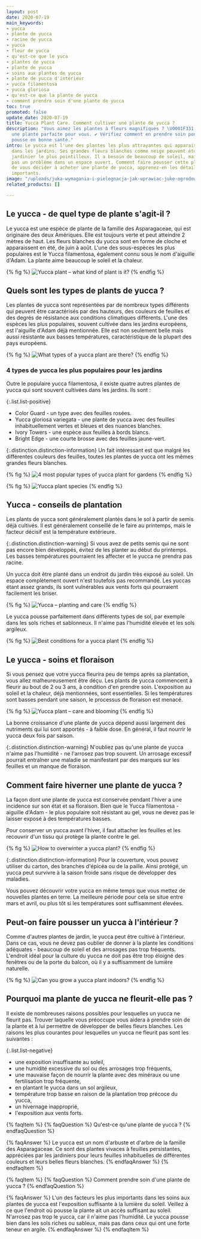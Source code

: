 ```yaml
---
layout: post
date: 2020-07-19
main_keywords:
- yucca
- plante de yucca
- racine de yucca
- yucca
- fleur de yucca
- qu'est-ce que le yuca
- plantes de yucca
- plante de yucca
- soins aux plantes de yucca
- plante de yucca d'intérieur
- yucca filamentosa
- yucca gloriosa
- qu'est-ce que la plante de yucca
- comment prendre soin d'une plante de yucca
toc: true
promoted: false
update_date: 2020-07-19
title: Yucca Plant Care. Comment cultiver une plante de yucca ?
description: "Vous aimez les plantes à fleurs magnifiques ? \U0001F331 Le yucca est
  une plante parfaite pour vous. ✔️ Vérifiez comment en prendre soin pour qu'elle
  pousse en bonne santé."
intro: Le yucca est l'une des plantes les plus attrayantes qui apparaissent souvent
  dans les jardins. Ses grandes fleurs blanches comme neige peuvent étonner même le
  jardinier le plus pointilleux. Il a besoin de beaucoup de soleil, mais ce n'est
  pas un problème dans un espace ouvert. Comment faire pousser cette plante ? Avant
  de vous décider à acheter une plante de yucca, apprenez-en les détails les plus
  importants.
image: "/uploads/juka-wymagania-i-pielegnacja-jak-uprawiac-juke-ogrodowa.jpg"
related_products: []

---
```

## Le yucca - de quel type de plante s'agit-il ?

Le yucca est une espèce de plante de la famille des Asparagaceae, qui est originaire des deux Amériques. Elle est toujours verte et peut atteindre 2 mètres de haut. Les fleurs blanches du yucca sont en forme de cloche et apparaissent en été, de juin à août. L'une des sous-espèces les plus populaires est le Yucca filamentosa, également connu sous le nom d'aiguille d'Adam. La plante aime beaucoup le soleil et la chaleur.

{% fig %}
![Yucca plant – what kind of plant is it?](/uploads/juka-wymagania-i-pielegnacja-jak-uprawiac-juke-ogrodowa-2.jpg "Yucca plant – what kind of plant is it?")
{% endfig %}

## Quels sont les types de plants de yucca ?

Les plantes de yucca sont représentées par de nombreux types différents qui peuvent être caractérisés par des hauteurs, des couleurs de feuilles et des degrés de résistance aux conditions climatiques différents. L'une des espèces les plus populaires, souvent cultivée dans les jardins européens, est l'aiguille d'Adam déjà mentionnée. Elle est non seulement belle mais aussi résistante aux basses températures, caractéristique de la plupart des pays européens.

{% fig %}
![What types of a yucca plant are there?](/uploads/juka-wymagania-i-pielegnacja-jak-uprawiac-juke-ogrodowa-3.jpg "What types of a yucca plant are there?")
{% endfig %}

### 4 types de yucca les plus populaires pour les jardins

Outre le populaire yucca filamentosa, il existe quatre autres plantes de yucca qui sont souvent cultivées dans les jardins. Ils sont :

{:.list.list-positive}

* Color Guard - un type avec des feuilles rosées.
* Yucca gloriosa variegata - une plante de yucca avec des feuilles inhabituellement vertes et bleues et des nuances blanches.
* Ivory Towers - une espèce aux feuilles à bords blancs.
* Bright Edge - une courte brosse avec des feuilles jaune-vert.

{:.distinction.distinction-information}
Un fait intéressant est que malgré les différentes couleurs des feuilles, toutes les plantes de yucca ont les mêmes grandes fleurs blanches.

{% fig %}
![4 most popular types of yucca plant for gardens](/uploads/juka-wymagania-i-pielegnacja-jak-uprawiac-juke-ogrodowa-5.jpg "4 most popular types of yucca plant for gardens")
{% endfig %}

{% fig %}
![Yucca plant species](/uploads/juka-wymagania-i-pielegnacja-jak-uprawiac-juke-ogrodowa-7.jpg "Yucca plant species")
{% endfig %}

## Yucca - conseils de plantation

Les plants de yucca sont généralement plantés dans le sol à partir de semis déjà cultivés. Il est généralement conseillé de le faire au printemps, mais le facteur décisif est la température extérieure.

{:.distinction.distinction-warning}
Si vous avez de petits semis qui ne sont pas encore bien développés, évitez de les planter au début du printemps. Les basses températures pourraient les affecter et le yucca ne prendra pas racine.

Un yucca doit être planté dans un endroit du jardin très exposé au soleil. Un espace complètement ouvert n'est toutefois pas recommandé. Les yuccas étant assez grands, ils sont vulnérables aux vents forts qui pourraient facilement les briser.

{% fig %}
![Yucca – planting and care](/uploads/juka-wymagania-i-pielegnacja-jak-uprawiac-juke-ogrodowa-4.jpg "Yucca – planting and care")
{% endfig %}

Le yucca pousse parfaitement dans différents types de sol, par exemple dans les sols riches et sablonneux. Il n'aime pas l'humidité élevée et les sols argileux.

{% fig %}
![Best conditions for a yucca plant](/uploads/juka-wymagania-i-pielegnacja-jak-uprawiac-juke-ogrodowa-8.jpg "Best conditions for a yucca plant")
{% endfig %}

## Le yucca - soins et floraison

Si vous pensez que votre yucca fleurira peu de temps après sa plantation, vous allez malheureusement être déçu. Les plants de yucca commencent à fleurir au bout de 2 ou 3 ans, à condition d'en prendre soin. L'exposition au soleil et la chaleur, déjà mentionnées, sont essentielles. Si les températures sont basses pendant une saison, le processus de floraison est menacé.

{% fig %}
![Yucca plant – care and blooming](/uploads/juka-wymagania-i-pielegnacja-jak-uprawiac-juke-ogrodowa-9.jpg "Yucca plant – care and blooming")
{% endfig %}

La bonne croissance d'une plante de yucca dépend aussi largement des nutriments qui lui sont apportés - à faible dose. En général, il faut nourrir le yucca deux fois par saison.

{:.distinction.distinction-warning}
N'oubliez pas qu'une plante de yucca n'aime pas l'humidité - ne l'arrosez pas trop souvent. Un arrosage excessif pourrait entraîner une maladie se manifestant par des marques sur les feuilles et un manque de floraison.

## Comment faire hiverner une plante de yucca ?

La façon dont une plante de yucca est conservée pendant l'hiver a une incidence sur son état et sa floraison. Bien que le Yucca filamentosa - aiguille d'Adam - le plus populaire soit résistant au gel, vous ne devez pas le laisser exposé à des températures basses.

Pour conserver un yucca avant l'hiver, il faut attacher les feuilles et les recouvrir d'un tissu qui protège la plante contre le gel.

{% fig %}
![How to overwinter a yucca plant?](/uploads/juka-wymagania-i-pielegnacja-jak-uprawiac-juke-ogrodowa-10.jpg "How to overwinter a yucca plant?")
{% endfig %}

{:.distinction.distinction-information}
Pour la couverture, vous pouvez utiliser du carton, des branches d'épicéa ou de la paille. Ainsi protégé, un yucca peut survivre à la saison froide sans risque de développer des maladies.

Vous pouvez découvrir votre yucca en même temps que vous mettez de nouvelles plantes en terre. La meilleure période pour cela se situe entre mars et avril, ou plus tôt si les températures sont suffisamment élevées.

## Peut-on faire pousser un yucca à l'intérieur ?

Comme d'autres plantes de jardin, le yucca peut être cultivé à l'intérieur. Dans ce cas, vous ne devez pas oublier de donner à la plante les conditions adéquates - beaucoup de soleil et des arrosages pas trop fréquents. L'endroit idéal pour la culture du yucca ne doit pas être trop éloigné des fenêtres ou de la porte du balcon, où il y a suffisamment de lumière naturelle.

{% fig %}
![Can you grow a yucca plant indoors?](/uploads/juka-wymagania-i-pielegnacja-jak-uprawiac-juke-ogrodowa-6.jpg "Can you grow a yucca plant indoors?")
{% endfig %}

## Pourquoi ma plante de yucca ne fleurit-elle pas ?

Il existe de nombreuses raisons possibles pour lesquelles un yucca ne fleurit pas. Trouver laquelle vous préoccupe vous aidera à prendre soin de la plante et à lui permettre de développer de belles fleurs blanches. Les raisons les plus courantes pour lesquelles un yucca ne fleurit pas sont les suivantes :

{:.list.list-negative}

* une exposition insuffisante au soleil,
* une humidité excessive du sol ou des arrosages trop fréquents,
* une mauvaise façon de nourrir la plante avec des minéraux ou une fertilisation trop fréquente,
* en plantant le yucca dans un sol argileux,
* température trop basse en raison de la plantation trop précoce du yucca,
* un hivernage inapproprié,
* l'exposition aux vents forts.

{% faqItem %}
{% faqQuestion %}
Qu'est-ce qu'une plante de yucca ?
{% endfaqQuestion %}

{% faqAnswer %}
Le yucca est un nom d'arbuste et d'arbre de la famille des Asparagaceae. Ce sont des plantes vivaces à feuilles persistantes, appréciées par les jardiniers pour leurs feuilles inhabituelles de différentes couleurs et leurs belles fleurs blanches.
{% endfaqAnswer %}
{% endfaqItem %}

{% faqItem %}
{% faqQuestion %}
Comment prendre soin d'une plante de yucca ?
{% endfaqQuestion %}

{% faqAnswer %}
L'un des facteurs les plus importants dans les soins aux plantes de yucca est l'exposition suffisante à la lumière du soleil. Veillez à ce que l'endroit où pousse la plante ait un accès suffisant au soleil. N'arrosez pas trop le yucca, car il n'aime pas l'humidité. Le yucca pousse bien dans les sols riches ou sableux, mais pas dans ceux qui ont une forte teneur en argile.
{% endfaqAnswer %}
{% endfaqItem %}
